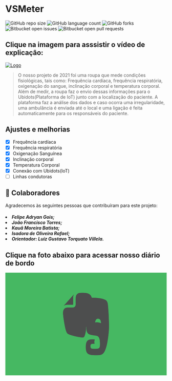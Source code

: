 # VSMeter

![GitHub repo size](https://img.shields.io/github/repo-size/KauaMB2/Projete2021-Equipe2401?style=for-the-badge)
![GitHub language count](https://img.shields.io/github/languages/count/KauaMB2/Projete2021-Equipe2401?style=for-the-badge)
![GitHub forks](https://img.shields.io/github/forks/KauaMB2/Projete2021-Equipe2401?style=for-the-badge)
![Bitbucket open issues](https://img.shields.io/bitbucket/issues/KauaMB2/Projete2021-Equipe2401?style=for-the-badge)
![Bitbucket open pull requests](https://img.shields.io/bitbucket/pr-raw/KauaMB2/Projete2021-Equipe2401?style=for-the-badge)

## Clique na imagem para asssistir o vídeo de explicação:

<a href="https://www.youtube.com/watch?v=TFDpEObSw-Q&t=1s"><img src="https://i.ytimg.com/vi/TFDpEObSw-Q/hqdefault.jpg?sqp=-oaymwEcCPYBEIoBSFXyq4qpAw4IARUAAIhCGAFwAcABBg==&rs=AOn4CLD8LoyGEr1jdtjyxCgKS--48b-GYQ" alt="Logo" width="400px;"></a>

> O nosso projeto de 2021 foi uma roupa que mede condições fisiológicas, tais como: Frequência cardíaca, frequência respiratória, oxigenação do sangue, inclinação corporal e temperatura corporal. Além de medir, a roupa faz o envio dessas informações para o Ubidots(Plataforma de IoT) junto com a localização do paciente. A plataforma faz a análise dos dados e caso ocorra uma irregularidade, uma ambulância é enviada até o local e uma ligação é feita automaticamente para os responsáveis do paciente.

## Ajustes e melhorias

- [x] Frequência cardíaca
- [x] Frequência respiratória
- [x] Oxigenação Sanguínea
- [x] Inclinação corporal
- [x] Temperatura Corporal
- [x] Conexão com Ubidots(IoT)
- [ ] Linhas condutoras

## 🤝 Colaboradores

Agradecemos às seguintes pessoas que contribuíram para este projeto:

<h5>
<li>Felipe Adryan Gois;
<li>João Francisco Torres;
<li>Kauã Moreira Batista;
<li>Isadora de Oliveira Rafael;
<li>Orientador: Luiz Gustavo Torquato Villela.
</h5>


## Clique na foto abaixo para acessar nosso diário de bordo
<a href="https://www.evernote.com/shard/s523/sh/a2fa665b-b61b-06fb-f09d-73cf2bde1a05/5bce0ef42f9194defb2ecc297275e340"><img src="img\imgEvernote.png" class="img" width = 600 height = 320></a>
